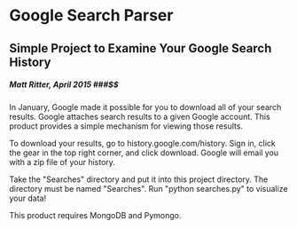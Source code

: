 # Google Search Parser #
## Simple Project to Examine Your Google Search History ##
##### Matt Ritter, April 2015 ###$$
In January, Google made it possible for you to download all of your search results. Google attaches search results to a given Google account. This product provides a simple mechanism for viewing those results.

To download your results, go to history.google.com/history. Sign in, click the gear in the top right corner, and click download. Google will email you with a zip file of your history.

Take the "Searches" directory and put it into this project directory. The directory must be named "Searches". Run "python searches.py" to visualize your data!

This product requires MongoDB and Pymongo.
